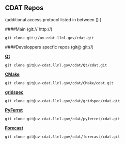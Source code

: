 ## CDAT Repos
(additional access protocol listed in between () )

####Main (git:// http://)

    git clone git://uv-cdat.llnl.gov/cdat.git

####Developpers specfic repos (git@ git://)

**[Qt](mailto:git@uv-cdat.llnl.gov)**

    git clone git@uv-cdat.llnl.gov/cdat/Qt/cdat.git


**[CMake](mailto:git@uv-cdat.llnl.gov)**

    git clone git@uv-cdat.llnl.gov/cdat/CMake/cdat.git

**[gridspec](mailto:git@uv-cdat.llnl.gov)**

    git clone git@uv-cdat.llnl.gov/cdat/gridspec/cdat.git

**[PyFerret](mailto:git@uv-cdat.llnl.gov)**

    git clone git@uv-cdat.llnl.gov/cdat/pyferret/cdat.git

**[Forecast](mailto:git@uv-cdat.llnl.gov)**

    git clone git@uv-cdat.llnl.gov/cdat/forecast/cdat.git
